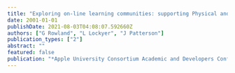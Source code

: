 ```yaml
---
title: "Exploring on-line learning communities: supporting Physical and Health Education professional development opportunities"
date: 2001-01-01
publishDate: 2021-08-03T04:08:07.592660Z
authors: ["G Rowland", "L Lockyer", "J Patterson"]
publication_types: ["2"]
abstract: ""
featured: false
publication: "*Apple University Consortium Academic and Developers Conference*"
---
```


